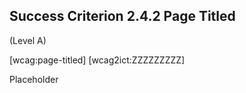 ## Success Criterion 2.4.2 Page Titled

(Level A)

[wcag:page-titled]
[wcag2ict:ZZZZZZZZZ]

Placeholder
